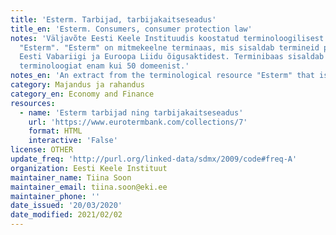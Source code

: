 ```yaml
---
title: 'Esterm. Tarbijad, tarbijakaitseseadus'
title_en: 'Esterm. Consumers, consumer protection law'
notes: 'Väljavõte Eesti Keele Instituudis koostatud terminoloogilisest ressursist
  "Esterm". "Esterm" on mitmekeelne terminaas, mis sisaldab termineid peamiselt
  Eesti Vabariigi ja Euroopa Liidu õigusaktidest. Terminibaas sisaldab
  terminoloogiat enam kui 50 domeenist.'
notes_en: 'An extract from the terminological resource "Esterm" that is compiled in the Institute of the Estonian Language. "Esterm" is a multilingual termbase which includes terms mainly from the legal acts of the Republic of Estonia and the European Union. The termbase contains terminology from more than 50 domains.'
category: Majandus ja rahandus
category_en: Economy and Finance
resources:
  - name: 'Esterm tarbijad ning tarbijakaitseseadus'
    url: 'https://www.eurotermbank.com/collections/7'
    format: HTML
    interactive: 'False'
license: OTHER
update_freq: 'http://purl.org/linked-data/sdmx/2009/code#freq-A'
organization: Eesti Keele Instituut
maintainer_name: Tiina Soon
maintainer_email: tiina.soon@eki.ee
maintainer_phone: ''
date_issued: '20/03/2020'
date_modified: 2021/02/02
---
```

